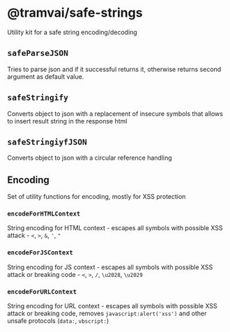 # @tramvai/safe-strings

Utility kit for a safe string encoding/decoding

## `safeParseJSON`

Tries to parse json and if it successful returns it, otherwise returns second argument as default value.

## `safeStringify`

Converts object to json with a replacement of insecure symbols that allows to insert result string in the response html

## `safeStringiyfJSON`

Converts object to json with a circular reference handling

## Encoding

Set of utility functions for encoding, mostly for XSS protection

### `encodeForHTMLContext`

String encoding for HTML context - escapes all symbols with possible XSS attack - `<`, `>`, `&`, `'`, `"`

### `encodeForJSContext`

String encoding for JS context - escapes all symbols with possible XSS attack or breaking code - `<`, `>`, `/`, `\u2028`, `\u2029`

### `encodeForURLContext`

String encoding for URL context - escapes all symbols with possible XSS attack or breaking code, removes `javascript:alert('xss')` and other unsafe protocols (`data:`, `vbscript:`)
